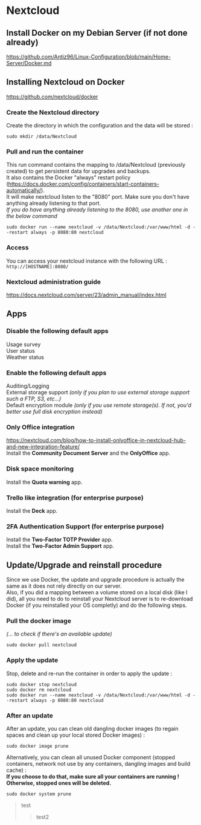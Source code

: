# Nextcloud

## Install Docker on my Debian Server (if not done already)

https://github.com/Antiz96/Linux-Configuration/blob/main/Home-Server/Docker.md

## Installing Nextcloud on Docker

https://github.com/nextcloud/docker

### Create the Nextcloud directory

Create the directory in which the configuration and the data will be stored :
```  
sudo mkdir /data/Nextcloud
```

### Pull and run the container

This run command contains the mapping to /data/Nextcloud (previously created) to get persistent data for upgrades and backups.  
It also contains the Docker "always" restart policy (https://docs.docker.com/config/containers/start-containers-automatically/).  
It will make nextcloud listen to the "8080" port. Make sure you don't have anything already listening to that port.  
*If you do have anything already listening to the 8080, use another one in the below command*
```
sudo docker run --name nextcloud -v /data/Nextcloud:/var/www/html -d --restart always -p 8080:80 nextcloud
```

### Access

You can access your nextcloud instance with the following URL :  
`http://[HOSTNAME]:8080/`

### Nextcloud administration guide

https://docs.nextcloud.com/server/23/admin_manual/index.html


## Apps

### Disable the following default apps

Usage survey  
User status  
Weather status

### Enable the following default apps

Auditing/Logging  
External storage support *(only if you plan to use external storage support such a FTP, S3, etc...)*  
Default encryption module *(only if you use remote storage(s). If not, you'd better use full disk encryption instead)*

### Only Office integration

https://nextcloud.com/blog/how-to-install-onlyoffice-in-nextcloud-hub-and-new-integration-feature/  
Install the **Community Document Server** and the **OnlyOffice** app.  

### Disk space monitoring

Install the **Quota warning** app.

### Trello like integration (for enterprise purpose)

Install the **Deck** app.

### 2FA Authentication Support (for enterprise purpose)

Install the **Two-Factor TOTP Provider** app.  
Install the **Two-Factor Admin Support** app.


## Update/Upgrade and reinstall procedure

Since we use Docker, the update and upgrade procedure is actually the same as it does not rely directly on our server.  
Also, if you did a mapping between a volume stored on a local disk (like I did), all you need to do to reinstall your Nextcloud server is to re-download Docker (if you reinstalled your OS completly) and do the following steps.

### Pull the docker image

*(... to check if there's an available update)*
```
sudo docker pull nextcloud
```

### Apply the update

Stop, delete and re-run the container in order to apply the update :
```
sudo docker stop nextcloud
sudo docker rm nextcloud
sudo docker run --name nextcloud -v /data/Nextcloud:/var/www/html -d --restart always -p 8080:80 nextcloud
```

### After an update

After an update, you can clean old dangling docker images (to regain spaces and clean up your local stored Docker images) :
```
sudo docker image prune
```
  
Alternatively, you can clean all unused Docker component (stopped containers, network not use by any containers, dangling images and build cache) :  
**If you choose to do that, make sure all your containers are running ! Otherwise, stopped ones will be deleted.**
```
sudo docker system prune
```
> test
>> test2
